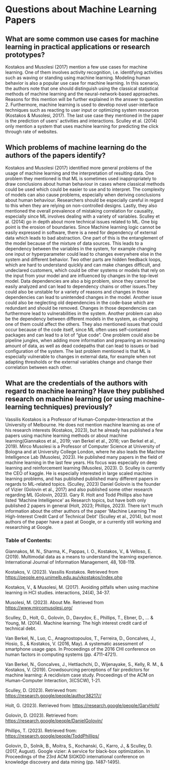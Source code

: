 # Questions about Machine Learning Papers

## What are some common use cases for machine learning in practical applications or research prototypes?

Kostakos and Musolesi (2017) mention a few use cases for machine learning. One of them involves activity recognition, i.e. identifying activities such as waving or standing using machine learning. Modeling human behavior is also a popular use case for machine learning. In this scenario, the authors note that one should distinguish using the classical statistical methods of machine learning and the neural-network-based approaches. Reasons for this mention will be further explained in the answer to question 2. Furthermore, machine learning is used to develop novel user-interface techniques such as reacting to user input or optimizing system resources (Kostakos & Musolesi, 2017). The last use case they mentioned in the paper is the prediction of users' activities and interactions.
Sculley et al. (2014) only mention a system that uses machine learning for predicting the click through rate of websites.

## Which problems of machine learning do the authors of the papers identify?

Kostakos and Musolesi (2017) identified more general problems of the usage of machine learning and the interpretation of resulting data. One problem they mentioned is that ML is sometimes used inappropriately to draw conclusions about human behaviour in cases where classical methods could be used which could be easier to use and to interpret. The complexity of models can also cause problems, especially when deriving conclusions about human behaviour. Researchers should be especially careful in regard to this when they are relying on non-controlled designs. Lastly, they also mentioned the overall prevalence of mistaking correlation for causality, especially since ML involves dealing with a variety of variables. Sculley et al. (2014) go in depth about more technical issues related to ML. One big point is the erosion of boundaries. Since Machine learning logic cannot be easily expressed in software, there is a need for dependency of external data which leads to bad abstraction. One part of this is the entanglement of the model because of the mixture of data sources. This leads to a dependency between the variables in the system, for example changing one input or hyperparameter could lead to changes everywhere else in the system and different behavior. Two other parts are hidden feedback loops, which are hard to understand quickly and can make changes difficult, and undeclared customers, which could be other systems or models that rely on the input from your model and are influenced by changes in the top-level model. Data dependencies are also a big problem, since they cannot be easily analyzed and can lead to dependency chains or other issues.They could also be unstable for a variety of reasons and changes in those dependencies can lead to unintended changes in the model. Another issue could also be neglecting old dependencies in the code-base which are redundant and should be removed. Changes in those dependencies can furthermore lead to vulnerabilities in the system. Another problem can also be the dependency between different models in the system, as changing one of them could affect the others. They also mentioned issues that could occur because of the code itself, since ML often uses self-contained packages and can lead to a lot of “glue code”. One problem could also be pipeline jungles, when adding more information and preparing an increasing amount of data, as well as dead codepaths that can lead to issues or bad configuration of the system. The last problem mentioned is that ML is especially vulnerable to changes in external data, for example when not adapting thresholds or the external variables change and change their correlation between each other.



## What are the credentials of the authors with regard to machine learning? Have they published research on machine learning (or using machine-learning techniques) previously?

Vassilis Kostakos is a Professor of Human-Computer-Interaction at the University of Melbourne. He does not mention machine learning as one of his research interests (Kostakos, 2023), but he already has published a few papers using machine learning methods or about machine learning(Giannakos et al., 2019;  van Berkel et al., 2016; van Berkel et al., 2019).
Mirco Musolesi is a Professor of Computer Science at University of Bologna and at University College London, where he also leads the Machine Intelligence Lab (Musolesi, 2023). He published many papers in the field of machine learning in the last few years. His focus was especially on deep learning and reinforcement learning (Musolesi, 2023).
D. Sculley is currently the CEO of kaggle. He is especially interested in large scaled machine learning problems, and has published published many different papers in regards to ML-related topics. (Sculley, 2023)
Daniel Golovin is the founder of Vizier (Golovin et al., 2017) and also published some other research regarding ML (Golovin, 2023). Gary R. Holt and Todd Phillips also have listed 'Machine Intelligence' as Research topics, but have both only published 2 papers in general (Holt, 2023; Phillips, 2023). 
There isn't much information about the other authors of the paper 'Machine Learning The High-Interest Credit Card of Technical Debt' (Sculley et al., 2014), but most authors of the paper have a past at Google, or a currently still working and researching at Google.

### Table of Contents:

Giannakos, M. N., Sharma, K., Pappas, I. O., Kostakos, V., & Velloso, E. (2019). Multimodal data as a means to understand the learning experience. International Journal of Information Management, 48, 108-119.

Kostakos, V. (2023). Vassilis Kostakos. Retrieved from https://people.eng.unimelb.edu.au/vkostakos/index.php

Kostakos, V., & Musolesi, M. (2017). Avoiding pitfalls when using machine learning in HCI studies. interactions, 24(4), 34-37.

Musolesi, M. (2023). About Me. Retrieved from https://www.mircomusolesi.org/

Sculley, D., Holt, G., Golovin, D., Davydov, E., Phillips, T., Ebner, D., ... & Young, M. (2014). Machine learning: The high interest credit card of technical debt.

Van Berkel, N., Luo, C., Anagnostopoulos, T., Ferreira, D., Goncalves, J., Hosio, S., & Kostakos, V. (2016, May). A systematic assessment of smartphone usage gaps. In Proceedings of the 2016 CHI conference on human factors in computing systems (pp. 4711-4721).

Van Berkel, N., Goncalves, J., Hettiachchi, D., Wijenayake, S., Kelly, R. M., & Kostakos, V. (2019). Crowdsourcing perceptions of fair predictors for machine learning: A recidivism case study. Proceedings of the ACM on Human-Computer Interaction, 3(CSCW), 1-21.

Sculley, D. (2023). Retrieved from: https://research.google/people/author38217//

Holt, G. (2023). Retrieved from: https://research.google/people/GaryHolt/

Golovin, D. (2023). Retrieved from: https://research.google/people/DanielGolovin/

Phillips, T. (2023). Retrieved from: https://research.google/people/ToddPhillips/

Golovin, D., Solnik, B., Moitra, S., Kochanski, G., Karro, J., & Sculley, D. (2017, August). Google vizier: A service for black-box optimization. In Proceedings of the 23rd ACM SIGKDD international conference on knowledge discovery and data mining (pp. 1487-1495).

